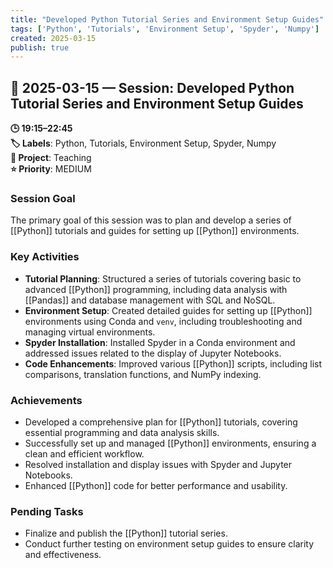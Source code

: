 ```yaml
---
title: "Developed Python Tutorial Series and Environment Setup Guides"
tags: ['Python', 'Tutorials', 'Environment Setup', 'Spyder', 'Numpy']
created: 2025-03-15
publish: true
---
```


## 📅 2025-03-15 — Session: Developed Python Tutorial Series and Environment Setup Guides

**🕒 19:15–22:45**  
**🏷️ Labels**: Python, Tutorials, Environment Setup, Spyder, Numpy  
**📂 Project**: Teaching  
**⭐ Priority**: MEDIUM  


### Session Goal
The primary goal of this session was to plan and develop a series of [[Python]] tutorials and guides for setting up [[Python]] environments.

### Key Activities
- **Tutorial Planning**: Structured a series of tutorials covering basic to advanced [[Python]] programming, including data analysis with [[Pandas]] and database management with SQL and NoSQL.
- **Environment Setup**: Created detailed guides for setting up [[Python]] environments using Conda and `venv`, including troubleshooting and managing virtual environments.
- **Spyder Installation**: Installed Spyder in a Conda environment and addressed issues related to the display of Jupyter Notebooks.
- **Code Enhancements**: Improved various [[Python]] scripts, including list comparisons, translation functions, and NumPy indexing.

### Achievements
- Developed a comprehensive plan for [[Python]] tutorials, covering essential programming and data analysis skills.
- Successfully set up and managed [[Python]] environments, ensuring a clean and efficient workflow.
- Resolved installation and display issues with Spyder and Jupyter Notebooks.
- Enhanced [[Python]] code for better performance and usability.

### Pending Tasks
- Finalize and publish the [[Python]] tutorial series.
- Conduct further testing on environment setup guides to ensure clarity and effectiveness.
